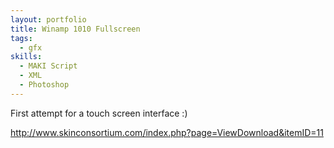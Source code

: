 ```yaml
---
layout: portfolio
title: Winamp 1010 Fullscreen
tags:
  - gfx
skills:
  - MAKI Script
  - XML
  - Photoshop
---
```


First attempt for a touch screen interface :)

http://www.skinconsortium.com/index.php?page=ViewDownload&itemID=11
